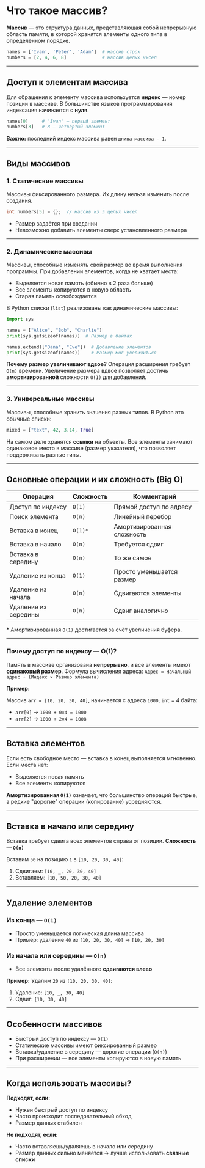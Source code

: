# Что такое массив?

**Массив** — это структура данных, представляющая собой непрерывную область памяти, в которой хранятся элементы одного типа в определённом порядке.

```python
names = ['Ivan', 'Peter', 'Adam']  # массив строк
numbers = [2, 4, 6, 8]             # массив целых чисел
```

---

## Доступ к элементам массива

Для обращения к элементу массива используется **индекс** — номер позиции в массиве. В большинстве языков программирования индексация начинается с **нуля**.

```python
names[0]     # 'Ivan' — первый элемент
numbers[3]   # 8 — четвёртый элемент
```

**Важно:** последний индекс массива равен `длина массива - 1`.

---

## Виды массивов

### 1. **Статические массивы**

Массивы фиксированного размера. Их длину нельзя изменить после создания.

```c
int numbers[5] = {};  // массив из 5 целых чисел
```

* Размер задаётся при создании
* Невозможно добавить элементы сверх установленного размера

---

### 2. **Динамические массивы**

Массивы, способные изменять свой размер во время выполнения программы. При добавлении элементов, когда не хватает места:

* Выделяется новая память (обычно в 2 раза больше)
* Все элементы копируются в новую область
* Старая память освобождается

В Python списки (`list`) реализованы как динамические массивы:

```python
import sys

names = ["Alice", "Bob", "Charlie"]
print(sys.getsizeof(names))  # Размер в байтах

names.extend(["Dana", "Eve"])  # Добавление элементов
print(sys.getsizeof(names))    # Размер мог увеличиться
```

**Почему размер увеличивают вдвое?**
Операция расширения требует `O(n)` времени. Увеличение размера вдвое позволяет достичь **амортизированной** сложности `O(1)` для добавлений.

---

### 3. **Универсальные массивы**

Массивы, способные хранить значения разных типов. В Python это обычные списки:

```python
mixed = ["text", 42, 3.14, True]
```

На самом деле хранятся **ссылки** на объекты. Все элементы занимают одинаковое место в массиве (размер указателя), что позволяет поддерживать разные типы.

---

## Основные операции и их сложность (Big O)

| Операция             | Сложность | Комментарий                |
| -------------------- | --------- | -------------------------- |
| Доступ по индексу    | `O(1)`    | Прямой доступ по адресу    |
| Поиск элемента       | `O(n)`    | Линейный перебор           |
| Вставка в конец      | `O(1)*`   | Амортизированная сложность |
| Вставка в начало     | `O(n)`    | Требуется сдвиг            |
| Вставка в середину   | `O(n)`    | То же самое                |
| Удаление из конца    | `O(1)`    | Просто уменьшается размер  |
| Удаление из начала   | `O(n)`    | Сдвигаются элементы        |
| Удаление из середины | `O(n)`    | Сдвиг аналогично           |

\* Амортизированная `O(1)` достигается за счёт увеличения буфера.

---

### Почему доступ по индексу — O(1)?

Память в массиве организована **непрерывно**, и все элементы имеют **одинаковый размер**.
Формула вычисления адреса:
`Адрес = Начальный адрес + (Индекс × Размер элемента)`

**Пример:**

Массив `arr = [10, 20, 30, 40]`, начинается с адреса `1000`, `int` = 4 байта:

* `arr[0]` → `1000 + 0×4 = 1000`
* `arr[2]` → `1000 + 2×4 = 1008`

---

## Вставка элементов

Если есть свободное место — вставка в конец выполняется мгновенно.
Если места нет:

* Выделяется новая память
* Все элементы копируются

**Амортизированная `O(1)`** означает, что большинство операций быстрые, а редкие "дорогие" операции (копирование) усредняются.

---

## Вставка в начало или середину

Вставка требует сдвига всех элементов справа от позиции.
**Сложность — `O(n)`**

Вставим `50` на позицию `1` в `[10, 20, 30, 40]`:

1. Сдвигаем: `[10, _, 20, 30, 40]`
2. Вставляем: `[10, 50, 20, 30, 40]`

---

## Удаление элементов

### Из конца — `O(1)`

* Просто уменьшается логическая длина массива
* Пример: удаление `40` из `[10, 20, 30, 40]` → `[10, 20, 30]`

### Из начала или середины — `O(n)`

* Все элементы после удалённого **сдвигаются влево**

**Пример:**
Удалим `20` из `[10, 20, 30, 40]`:

1. Удаление: `[10, _, 30, 40]`
2. Сдвиг: `[10, 30, 40]`

---

## Особенности массивов

* Быстрый доступ по индексу — `O(1)`
* Статические массивы имеют фиксированный размер
* Вставка/удаление в середину — дорогие операции (`O(n)`)
* При расширении — все элементы копируются в новую память

---

## Когда использовать массивы?

**Подходят, если:**

* Нужен быстрый доступ по индексу
* Часто происходит последовательный обход
* Размер данных стабилен

**Не подходят, если:**

* Часто вставляешь/удаляешь в начало или середину
* Размер данных сильно меняется → лучше использовать **связные списки**
